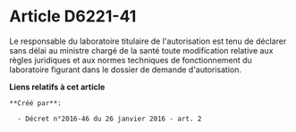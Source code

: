 # Article D6221-41

Le responsable du laboratoire titulaire de l'autorisation est tenu de déclarer sans délai au ministre chargé de la santé
toute modification relative aux règles juridiques et aux normes techniques de fonctionnement du laboratoire figurant dans le
dossier de demande d'autorisation.

**Liens relatifs à cet article**

	**Créé par**:

	  - Décret n°2016-46 du 26 janvier 2016 - art. 2
